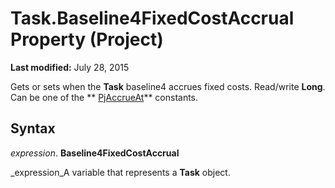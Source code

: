 
# Task.Baseline4FixedCostAccrual Property (Project)

 **Last modified:** July 28, 2015

Gets or sets when the  **Task** baseline4 accrues fixed costs. Read/write **Long**. Can be one of the  ** [PjAccrueAt](a86ac41f-9b7c-dd20-6d41-131b1c96af6b.md)** constants.

## Syntax

 _expression_. **Baseline4FixedCostAccrual**

 _expression_A variable that represents a  **Task** object.


